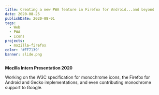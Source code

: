 ```yaml
---
title: Creating a new PWA feature in Firefox for Android...and beyond
date: 2020-08-25
publishDate: 2020-08-01
tags:
  - Web
  - PWA
  - Icons
projects:
  - mozilla-firefox
color: '#FF7139'
banner: slide.png
---
```


**Mozilla Intern Presentation 2020**

Working on the W3C specification for monochrome icons, the Firefox for Android and Gecko implementations, and even contributing monochrome support to Google.
